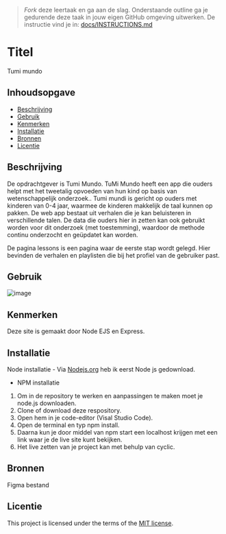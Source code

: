 > _Fork_ deze leertaak en ga aan de slag. Onderstaande outline ga je gedurende deze taak in jouw eigen GitHub omgeving uitwerken. De instructie vind je in: [docs/INSTRUCTIONS.md](docs/INSTRUCTIONS.md)

# Titel
Tumi mundo
<!-- Geef je project een titel en schrijf in één zin wat het is -->

## Inhoudsopgave

  * [Beschrijving](#beschrijving)
  * [Gebruik](#gebruik)
  * [Kenmerken](#kenmerken)
  * [Installatie](#installatie)
  * [Bronnen](#bronnen)
  * [Licentie](#licentie)

## Beschrijving
 De opdrachtgever is Tumi Mundo. TuMi Mundo heeft een app die ouders helpt met het tweetalig opvoeden van hun kind op basis van wetenschappelijk onderzoek.. Tumi mundi is gericht op ouders met kinderen van 0-4 jaar, waarmee de kinderen makkelijk de taal kunnen op pakken. De web app bestaat uit verhalen die je kan beluisteren in verschillende talen. De data die ouders hier in zetten kan ook gebruikt worden voor dit onderzoek (met toestemming), waardoor de methode continu onderzocht en geüpdatet kan worden. 

De pagina lessons is een pagina waar de eerste stap wordt gelegd. Hier bevinden de verhalen en playlisten die bij het profiel van de gebruiker past. 
<!-- In de Beschrijving staat kort beschreven wat voor project het is en wat je hebt gemaakt -->
<!-- Voeg een mooie poster visual toe 📸 -->
<!-- Voeg een link toe naar Github Pages 🌐-->

## Gebruik
![image](https://github.com/RukiyaTossou/server-side-rendering-server-side-website/assets/114156045/479c4f50-81bb-4edb-ad30-47f9861daedb)

<!--Bij Gebruik staat hoe je project er uit ziet, hoe het werkt en wat je er mee kan. -->

## Kenmerken
Deze site is gemaakt door Node EJS en Express.
<!-- Bij Kenmerken staat welke technieken zijn gebruikt en hoe. Wat is de HTML structuur? Wat zijn de belangrijkste dingen in CSS? Wat is er met Javascript gedaan en hoe? Misschien heb je een framwork of library gebruikt? -->

## Installatie

Node installatie - Via [Nodejs.org](https://nodejs.org/en/download/) heb ik eerst Node js gedownload.
* NPM installatie
 
1. Om in de repository te werken en aanpassingen te maken moet je node.js downloaden.
2. Clone of download deze respository.
3. Open hem in je code-editor (Visal Studio Code).
4. Open de terminal en typ npm install.
5. Daarna kun je door middel van npm start een localhost krijgen met een link waar je de live site kunt bekijken.
6. Het live zetten van je project kan met behulp van cyclic.
<!-- Bij Instalatie staat hoe een andere developer aan jouw repo kan werken -->


## Bronnen
Figma bestand 
## Licentie

This project is licensed under the terms of the [MIT license](./LICENSE).
